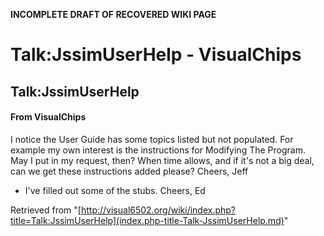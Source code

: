 **INCOMPLETE DRAFT OF RECOVERED WIKI PAGE**

# Talk:JssimUserHelp - VisualChips

## Talk:JssimUserHelp

#### From VisualChips

I notice the User Guide has some topics listed but not populated. For example my own interest is the instructions for Modifying The Program. May I put in my request, then? When time allows, and if it's not a big deal, can we get these instructions added please? Cheers,
Jeff

- I've filled out some of the stubs. Cheers, Ed

Retrieved from "[http://visual6502.org/wiki/index.php?title=Talk:JssimUserHelp](index.php-title-Talk-JssimUserHelp.md)"


